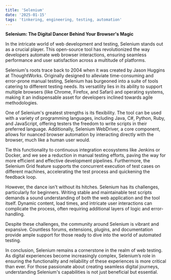 ```yaml
---
title: 'Selenium'
date: '2025-01-15'
tags: 'tinkering, engineering, testing, automation'
---
```


**Selenium: The Digital Dancer Behind Your Browser's Magic**

In the intricate world of web development and testing, Selenium stands out as a crucial player. This open-source tool has revolutionized the way developers automate web browser interactions, ensuring seamless performance and user satisfaction across a multitude of platforms.

Selenium's roots trace back to 2004 when it was created by Jason Huggins at ThoughtWorks. Originally designed to alleviate time-consuming and error-prone manual testing, Selenium has burgeoned into a suite of tools catering to different testing needs. Its versatility lies in its ability to support multiple browsers (like Chrome, Firefox, and Safari) and operating systems, making it an indispensable asset for developers inclined towards agile methodologies.

One of Selenium's greatest strengths is its flexibility. The tool can be used with a variety of programming languages, including Java, C#, Python, Ruby, and JavaScript, offering testers the freedom to write scripts in their preferred language. Additionally, Selenium WebDriver, a core component, allows for nuanced browser automation by interacting directly with the browser, much like a human user would.

Tie this functionality to continuous integration ecosystems like Jenkins or Docker, and we see a reduction in manual testing efforts, paving the way for more efficient and effective development pipelines. Furthermore, the Selenium Grid feature supports the concurrent execution of test cases on different machines, accelerating the test process and quickening the feedback loop.

However, the dance isn't without its hitches. Selenium has its challenges, particularly for beginners. Writing stable and maintainable test scripts demands a sound understanding of both the web application and the tool itself. Dynamic content, load times, and intricate user interactions can complicate the process, often requiring additional layers of logic and error-handling.

Despite these challenges, the community around Selenium is vibrant and expansive. Countless forums, extensions, plugins, and documentation provide ample support for those ready to dive into the world of automated testing.

In conclusion, Selenium remains a cornerstone in the realm of web testing. As digital experiences become increasingly complex, Selenium’s role in ensuring the functionality and reliability of these experiences is more critical than ever. For those passionate about creating seamless digital journeys, understanding Selenium's capabilities is not just beneficial but essential.
